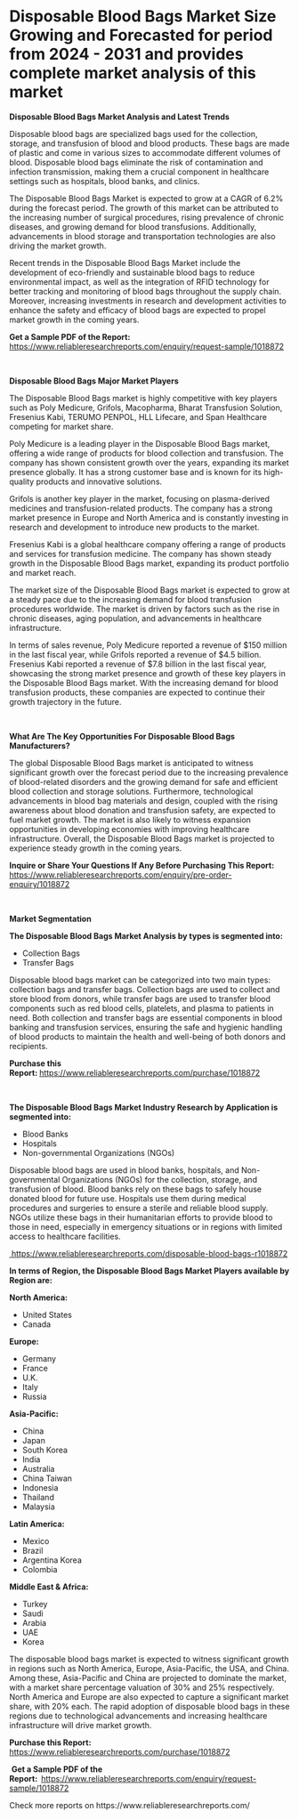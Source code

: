 <p><h1>Disposable Blood Bags Market Size Growing and Forecasted for period from 2024 - 2031 and provides complete market analysis of this market</h1></p><p><strong>Disposable Blood Bags Market Analysis and Latest Trends</strong></p>
<p><p>Disposable blood bags are specialized bags used for the collection, storage, and transfusion of blood and blood products. These bags are made of plastic and come in various sizes to accommodate different volumes of blood. Disposable blood bags eliminate the risk of contamination and infection transmission, making them a crucial component in healthcare settings such as hospitals, blood banks, and clinics.</p><p>The Disposable Blood Bags Market is expected to grow at a CAGR of 6.2% during the forecast period. The growth of this market can be attributed to the increasing number of surgical procedures, rising prevalence of chronic diseases, and growing demand for blood transfusions. Additionally, advancements in blood storage and transportation technologies are also driving the market growth.</p><p>Recent trends in the Disposable Blood Bags Market include the development of eco-friendly and sustainable blood bags to reduce environmental impact, as well as the integration of RFID technology for better tracking and monitoring of blood bags throughout the supply chain. Moreover, increasing investments in research and development activities to enhance the safety and efficacy of blood bags are expected to propel market growth in the coming years.</p></p>
<p><strong>Get a Sample PDF of the Report:&nbsp;</strong> <a href="https://www.reliableresearchreports.com/enquiry/request-sample/1018872">https://www.reliableresearchreports.com/enquiry/request-sample/1018872</a></p>
<p>&nbsp;</p>
<p><strong>Disposable Blood Bags Major Market Players</strong></p>
<p><p>The Disposable Blood Bags market is highly competitive with key players such as Poly Medicure, Grifols, Macopharma, Bharat Transfusion Solution, Fresenius Kabi, TERUMO PENPOL, HLL Lifecare, and Span Healthcare competing for market share. </p><p>Poly Medicure is a leading player in the Disposable Blood Bags market, offering a wide range of products for blood collection and transfusion. The company has shown consistent growth over the years, expanding its market presence globally. It has a strong customer base and is known for its high-quality products and innovative solutions.</p><p>Grifols is another key player in the market, focusing on plasma-derived medicines and transfusion-related products. The company has a strong market presence in Europe and North America and is constantly investing in research and development to introduce new products to the market.</p><p>Fresenius Kabi is a global healthcare company offering a range of products and services for transfusion medicine. The company has shown steady growth in the Disposable Blood Bags market, expanding its product portfolio and market reach.</p><p>The market size of the Disposable Blood Bags market is expected to grow at a steady pace due to the increasing demand for blood transfusion procedures worldwide. The market is driven by factors such as the rise in chronic diseases, aging population, and advancements in healthcare infrastructure.</p><p>In terms of sales revenue, Poly Medicure reported a revenue of $150 million in the last fiscal year, while Grifols reported a revenue of $4.5 billion. Fresenius Kabi reported a revenue of $7.8 billion in the last fiscal year, showcasing the strong market presence and growth of these key players in the Disposable Blood Bags market. With the increasing demand for blood transfusion products, these companies are expected to continue their growth trajectory in the future.</p></p>
<p>&nbsp;</p>
<p><strong>What Are The Key Opportunities For Disposable Blood Bags Manufacturers?</strong></p>
<p><p>The global Disposable Blood Bags market is anticipated to witness significant growth over the forecast period due to the increasing prevalence of blood-related disorders and the growing demand for safe and efficient blood collection and storage solutions. Furthermore, technological advancements in blood bag materials and design, coupled with the rising awareness about blood donation and transfusion safety, are expected to fuel market growth. The market is also likely to witness expansion opportunities in developing economies with improving healthcare infrastructure. Overall, the Disposable Blood Bags market is projected to experience steady growth in the coming years.</p></p>
<p><strong>Inquire or Share Your Questions If Any Before Purchasing This Report:</strong> <a href="https://www.reliableresearchreports.com/enquiry/pre-order-enquiry/1018872">https://www.reliableresearchreports.com/enquiry/pre-order-enquiry/1018872</a></p>
<p>&nbsp;</p>
<p><strong>Market Segmentation</strong></p>
<p><strong>The Disposable Blood Bags Market Analysis by types is segmented into:</strong></p>
<p><ul><li>Collection Bags</li><li>Transfer Bags</li></ul></p>
<p><p>Disposable blood bags market can be categorized into two main types: collection bags and transfer bags. Collection bags are used to collect and store blood from donors, while transfer bags are used to transfer blood components such as red blood cells, platelets, and plasma to patients in need. Both collection and transfer bags are essential components in blood banking and transfusion services, ensuring the safe and hygienic handling of blood products to maintain the health and well-being of both donors and recipients.</p></p>
<p><strong>Purchase this Report:&nbsp;</strong><a href="https://www.reliableresearchreports.com/purchase/1018872">https://www.reliableresearchreports.com/purchase/1018872</a></p>
<p>&nbsp;</p>
<p><strong>The Disposable Blood Bags Market Industry Research by Application is segmented into:</strong></p>
<p><ul><li>Blood Banks</li><li>Hospitals</li><li>Non-governmental Organizations (NGOs)</li></ul></p>
<p><p>Disposable blood bags are used in blood banks, hospitals, and Non-governmental Organizations (NGOs) for the collection, storage, and transfusion of blood. Blood banks rely on these bags to safely house donated blood for future use. Hospitals use them during medical procedures and surgeries to ensure a sterile and reliable blood supply. NGOs utilize these bags in their humanitarian efforts to provide blood to those in need, especially in emergency situations or in regions with limited access to healthcare facilities.</p></p>
<p><a href="https://www.reliableresearchreports.com/disposable-blood-bags-r1018872">&nbsp;https://www.reliableresearchreports.com/disposable-blood-bags-r1018872</a></p>
<p><strong>In terms of Region, the Disposable Blood Bags Market Players available by Region are:</strong></p>
<p>
    <p> <strong> North America: </strong>
        <ul>
            <li>United States</li>
            <li>Canada</li>
        </ul>
        </p> 
    <p> <strong> Europe: </strong>
        <ul>
            <li>Germany</li>
            <li>France</li>
            <li>U.K.</li>
            <li>Italy</li>
            <li>Russia</li>
        </ul>
        </p> 
    <p> <strong> Asia-Pacific: </strong>
        <ul>
            <li>China</li>
            <li>Japan</li>
            <li>South Korea</li>
            <li>India</li>
            <li>Australia</li>
            <li>China Taiwan</li>
            <li>Indonesia</li>
            <li>Thailand</li>
            <li>Malaysia</li>
        </ul>
        </p> 
    <p> <strong> Latin America: </strong>
        <ul>
            <li>Mexico</li>
            <li>Brazil</li>
            <li>Argentina Korea</li>
            <li>Colombia</li>
        </ul>
        </p> 
    <p> <strong> Middle East & Africa: </strong>
        <ul>
            <li>Turkey</li>
            <li>Saudi</li>
            <li>Arabia</li>
            <li>UAE</li>
            <li>Korea</li>
        </ul>
    </p>
    </p>
<p><p>The disposable blood bags market is expected to witness significant growth in regions such as North America, Europe, Asia-Pacific, the USA, and China. Among these, Asia-Pacific and China are projected to dominate the market, with a market share percentage valuation of 30% and 25% respectively. North America and Europe are also expected to capture a significant market share, with 20% each. The rapid adoption of disposable blood bags in these regions due to technological advancements and increasing healthcare infrastructure will drive market growth.</p></p>
<p><strong>Purchase this Report: </strong><a href="https://www.reliableresearchreports.com/purchase/1018872">https://www.reliableresearchreports.com/purchase/1018872</a></p>
<p>&nbsp;<strong>Get a Sample PDF of the Report:&nbsp;&nbsp;</strong><a href="https://www.reliableresearchreports.com/enquiry/request-sample/1018872">https://www.reliableresearchreports.com/enquiry/request-sample/1018872</a></p>
<p><strong></strong></p>
<p>Check more reports on https://www.reliableresearchreports.com/</p>